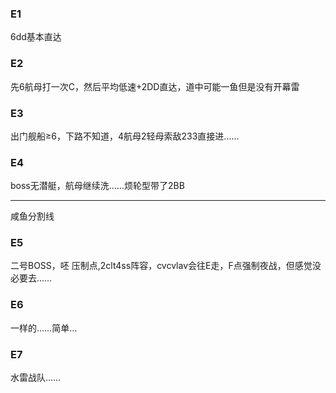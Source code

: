 ### E1

6dd基本直达

### E2

先6航母打一次C，然后平均低速+2DD直达，道中可能一鱼但是没有开幕雷

### E3

出门舰船≥6，下路不知道，4航母2轻母索敌233直接进……

### E4

boss无潜艇，航母继续洗……烦轮型带了2BB

*  *  *
咸鱼分割线

### E5

二号BOSS，呸 压制点,2clt4ss阵容，cvcvlav会往E走，F点强制夜战，但感觉没必要去……

### E6

一样的……简单…

### E7

水雷战队……

